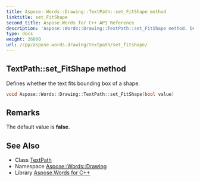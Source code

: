 ```yaml
---
title: Aspose::Words::Drawing::TextPath::set_FitShape method
linktitle: set_FitShape
second_title: Aspose.Words for C++ API Reference
description: 'Aspose::Words::Drawing::TextPath::set_FitShape method. Defines whether the text fits bounding box of a shape in C++.'
type: docs
weight: 26000
url: /cpp/aspose.words.drawing/textpath/set_fitshape/
---
```

## TextPath::set_FitShape method


Defines whether the text fits bounding box of a shape.

```cpp
void Aspose::Words::Drawing::TextPath::set_FitShape(bool value)
```

## Remarks


The default value is **false**. 
## See Also

* Class [TextPath](../)
* Namespace [Aspose::Words::Drawing](../../)
* Library [Aspose.Words for C++](../../../)
